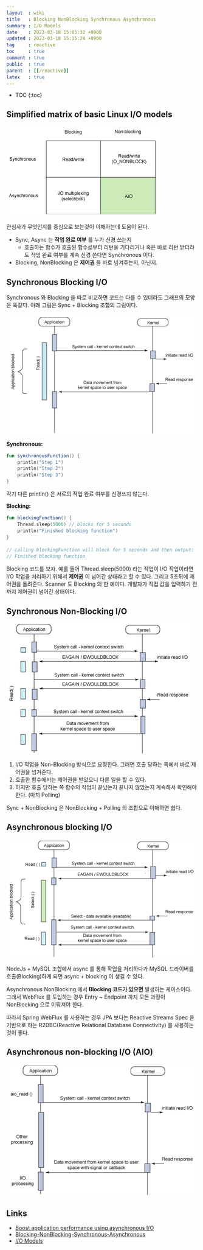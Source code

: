```yaml
---
layout  : wiki
title   : Blocking NonBlocking Synchronous Asynchronous
summary : I/O Models
date    : 2023-03-18 15:05:32 +0900
updated : 2023-03-18 15:15:24 +0900
tag     : reactive 
toc     : true
comment : true
public  : true
parent  : [[/reactive]]
latex   : true
---
```

* TOC
{:toc}

## Simplified matrix of basic Linux I/O models

![](/resource/wiki/reactive-asycn-nonblokcing/matrix.png)

관심사가 무엇인지를 중심으로 보는것이 이해하는데 도움이 된다.

- Sync, Async 는 __작업 완료 여부__ 를 누가 신경 쓰는지
  - 호출하는 함수가 호출된 함수로부터 리턴을 기다리거나 혹은 바로 리턴 받더라도 작업 완료 여부를 계속 신경 쓴다면 Synchronous 이다.
- Blocking, NonBlocking 은 __제어권__ 을 바로 넘겨주는지, 아닌지.

## Synchronous Blocking I/O

Synchronous 와 Blocking 을 따로 비교하면 코드는 다를 수 있더라도 그래프의 모양은 똑같다. 아래 그림은 Sync + Blocking 조합의 그림이다.

![](/resource/wiki/reactive-asycn-nonblokcing/syncblocking.png)

__Synchronous:__

```kotlin
fun synchronousFunction() {
    println("Step 1")
    println("Step 2") 
    println("Step 3")
}
```

각기 다른 println() 은 서로의 작업 완료 여부를 신경쓰지 않는다.

__Blocking:__

```kotlin
fun blockingFunction() {
    Thread.sleep(5000) // blocks for 5 seconds
    println("Finished blocking function")
}

// calling blockingFunction will block for 5 seconds and then output:
// Finished blocking function
```

Blocking 코드를 보자. 예를 들어 Thread.sleep(5000) 라는 작업이 I/O 작업이라면 I/O 작업을 처리하기 위해서 __제어권__ 이 넘어간 상태라고 할 수 있다. 그리고 5초뒤에 제어권을 돌려준다. Scanner 도 Blocking 의 한 예이다. 개발자가 직접 값을 입력하기 전까지 제어권이 넘어간 상태이다.

## Synchronous Non-Blocking I/O

![](/resource/wiki/reactive-asycn-nonblokcing/sycnnonblocking.png)

1. I/O 작업을 Non-Blocking 방식으로 요청한다. 그러면 호출 당하는 쪽에서 바로 제어권을 넘겨준다.
2. 호출한 함수에서는 제어권을 받았으니 다른 일을 할 수 있다.
3. 하지만 호출 당하는 쪽 함수의 작업이 끝났는지 끝나지 않았는지 계속해서 확인해야한다. (마치 Polling)

Sync + NonBlocking 은 NonBlocking + Polling 의 조합으로 이해하면 쉽다.

## Asynchronous blocking I/O

![](/resource/wiki/reactive-asycn-nonblokcing/asyncblocking.png)

NodeJs + MySQL 조합에서 async 를 통해 작업을 처리하다가 MySQL 드라이버를 호출(Blocking)하게 되면 async + blocking 이 생길 수 있다.

Asynchronous NonBlocking 에서 __Blocking 코드가 있으면__ 발생하는 케이스이다. 그래서 WebFlux 를 도입하는 경우 Entry ~ Endpoint 까지 모든 과정이 NonBlocking 으로 이뤄져야 한다. 

따라서 Spring WebFlux 를 사용하는 경우 JPA 보다는 Reactive Streams Spec 을 기반으로 하는 R2DBC(Reactive Relational Database Connectivity) 를 사용하는 것이 좋다.

## Asynchronous non-blocking I/O (AIO)

![](/resource/wiki/reactive-asycn-nonblokcing/asyncnonblocking.png)

## Links

- [Boost application performance using asynchronous I/O](https://developer.ibm.com/articles/l-async/)
- [Blocking-NonBlocking-Synchronous-Asynchronous](http://homoefficio.github.io/2017/02/19/Blocking-NonBlocking-Synchronous-Asynchronous/)
- [I/O Models](https://notes.shichao.io/unp/ch6/)